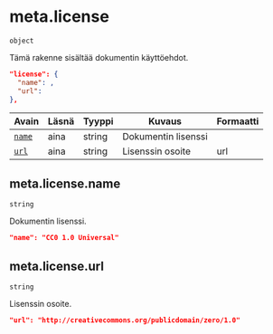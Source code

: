 # meta.license

`object`

Tämä rakenne sisältää dokumentin käyttöehdot.

```JSON
"license": {
  "name": ,
  "url":
},
```

| Avain | Läsnä | Tyyppi | Kuvaus | Formaatti |
| --- | --- | --- | --- | --- |
| [`name`](#metalicensename) | aina | string |  Dokumentin lisenssi |  |
| [`url`](#metalicenseurl) | aina | string |  Lisenssin osoite | url |

## meta.license.name

`string`

Dokumentin lisenssi.

```JSON
"name": "CC0 1.0 Universal"
```

## meta.license.url

`string`

Lisenssin osoite.

```JSON
"url": "http://creativecommons.org/publicdomain/zero/1.0"
```